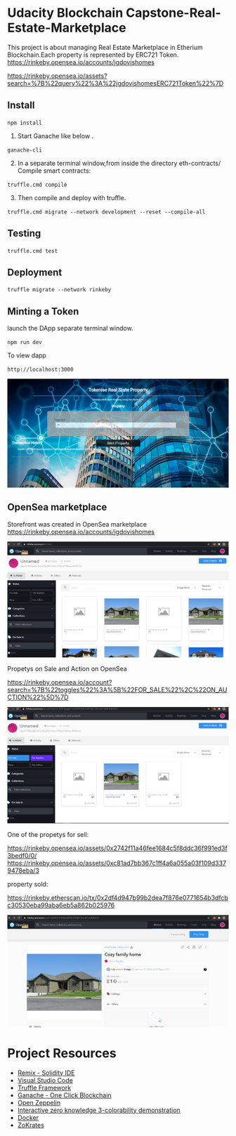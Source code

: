# Udacity Blockchain Capstone-Real-Estate-Marketplace

This project is about managing Real Estate Marketplace in Etherium Blockchain.Each property is represented by ERC721 Token. 
https://rinkeby.opensea.io/accounts/jgdovishomes

https://rinkeby.opensea.io/assets?search=%7B%22query%22%3A%22jgdovishomesERC721Token%22%7D

## Install

`npm install`

1. Start Ganache like below .

`ganache-cli` 

2. In a separate terminal window,from inside the directory      eth-contracts/ Compile smart contracts:

`truffle.cmd compile`

3. Then compile and deploy with truffle.

`truffle.cmd migrate --network development --reset --compile-all`

## Testing

`truffle.cmd test`

## Deployment

`truffle migrate --network rinkeby`

## Minting a Token
launch the DApp separate terminal window.

`npm run dev`

To view dapp

`http://localhost:3000`

![Dapp page](https://github.com/jgdovis/Capstone-Real-Estate-Marketplace/blob/main/DApp%20images/Tokenise%20Real%20State%20Property.PNG)

## OpenSea marketplace

Storefront was created in OpenSea marketplace https://rinkeby.opensea.io/accounts/jgdovishomes

![OpenSea Store](https://github.com/jgdovis/Capstone-Real-Estate-Marketplace/blob/main/OpenSea%20Store%20image/opensea.io%20store.PNG)

Propetys on Sale and Action on OpenSea

https://rinkeby.opensea.io/account?search=%7B%22toggles%22%3A%5B%22FOR_SALE%22%2C%22ON_AUCTION%22%5D%7D

![OpenSea Propetys forn sale](https://github.com/jgdovis/Capstone-Real-Estate-Marketplace/blob/main/OpenSea%20Store%20image/on%20action.PNG)

One of the propetys for sell:

https://rinkeby.opensea.io/assets/0x2742f11a46fee1684c5f8ddc36f991ed3f3bedf0/0/
https://rinkeby.opensea.io/assets/0xc81ad7bb367c1ff4a6a055a03f109d3379478eba/3

property sold:

https://rinkeby.etherscan.io/tx/0x2df4d947b99b2dea7f876e0771654b3dfcbc30530eba99aba6eb5a862b025976


![OpenSea Propetys forn sale](https://github.com/jgdovis/Capstone-Real-Estate-Marketplace/blob/main/OpenSea%20Store%20image/for%20sale%20on%20Opensea.PNG)

# Project Resources

* [Remix - Solidity IDE](https://remix.ethereum.org/)
* [Visual Studio Code](https://code.visualstudio.com/)
* [Truffle Framework](https://truffleframework.com/)
* [Ganache - One Click Blockchain](https://truffleframework.com/ganache)
* [Open Zeppelin ](https://openzeppelin.org/)
* [Interactive zero knowledge 3-colorability demonstration](http://web.mit.edu/~ezyang/Public/graph/svg.html)
* [Docker](https://docs.docker.com/install/)
* [ZoKrates](https://github.com/Zokrates/ZoKrates)
